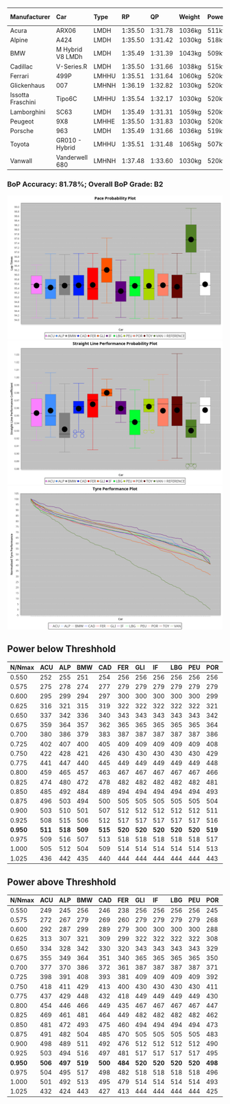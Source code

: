 |Manufacturer|Car|Type|RP|QP|Weight|Power¹|Threshhold|PINC|Power²|E/Stint|AVG Vmax|FDS|RDLC|L/Stint|BOP-Grade|ModelAccuracy|ModelPoints|Match%|
|:-|:-|:-|:-|:-|:-|:-|:-|:-|:-|:-|:-|:-|:-|:-|:-|:-|:-|:-|
|Acura|ARX06|LMDH|1:35.50|1:31.78|1036kg|511kw|210.0kph|-1%|506kw|903MJ|294.75kph|-|1.02|37|-C2|100.00%|995|74.71%|
|Alpine|A424|LMDH|1:35.50|1:31.42|1030kg|518kw|210.0kph|-4%|497kw|899MJ|295.09kph|-|1.03|37|~A1|81.46%|523|98.33%|
|BMW|M Hybrid V8 LMDh|LMDH|1:35.49|1:31.39|1043kg|509kw|210.0kph|2%|519kw|897MJ|291.76kph|-|1.02|37|-B1|98.60%|1690|88.32%|
|Cadillac|V-Series.R|LMDH|1:35.50|1:31.66|1038kg|515kw|210.0kph|-3%|500kw|882MJ|294.52kph|-|1.02|37|-A2|98.38%|1765|90.03%|
|Ferrari|499P|LMHHU|1:35.51|1:31.64|1060kg|520kw|210.0kph|-7%|484kw|886MJ|294.66kph|190kph|1.03|37|-A2|92.24%|2247|93.31%|
|Glickenhaus|007|LMHNH|1:36.19|1:32.82|1030kg|520kw|210.0kph|0%|520kw|913MJ|299.90kph|-|0.96|37|+D2|96.18%|554|62.54%|
|Issotta Fraschini|Tipo6C|LMHHU|1:35.54|1:32.17|1030kg|520kw|210.0kph|0%|520kw|917MJ|296.77kph|170kph|1.08|37|+A2|66.67%|96|92.75%|
|Lamborghini|SC63|LMDH|1:35.49|1:31.31|1059kg|520kw|210.0kph|0%|520kw|901MJ|292.95kph|-|1.03|37|-B1|96.77%|419|89.65%|
|Peugeot|9X8|LMHHE|1:35.50|1:31.83|1030kg|520kw|210.0kph|0%|520kw|910MJ|296.62kph|120kph|1.03|37|-A2|87.65%|1795|94.84%|
|Porsche|963|LMDH|1:35.49|1:31.66|1036kg|519kw|210.0kph|-4%|498kw|892MJ|294.93kph|-|1.02|37|-B1|96.81%|5438|89.74%|
|Toyota|GR010 - Hybrid|LMHHU|1:35.51|1:31.48|1065kg|507kw|210.0kph|1%|512kw|901MJ|294.53kph|190kph|1.03|37|~A1|86.04%|1751|96.69%|
|Vanwall|Vanderwell 680|LMHNH|1:37.48|1:33.60|1030kg|520kw|210.0kph|0%|520kw|908MJ|291.39kph|-|1.01|37|+Ω1|91.42%|501|10.50%|

### BoP Accuracy: 81.78%; Overall BoP Grade: B2
![PACECHART](./IMG/AUTO.png)
![STRAIGHTLINEPERFORMANCECHART](./IMG/AUTO_sp.png)
![TYREPERFORMANCECHART](./IMG/AUTO_tw.png)

## Power below Threshhold
|N/Nmax|ACU|ALP|BMW|CAD|FER|GLI|IF|LBG|PEU|POR|TOY|VAN|
|:-|:-|:-|:-|:-|:-|:-|:-|:-|:-|:-|:-|:-|
|0.550|252|255|251|254|256|256|256|256|256|256|250|256|
|0.575|275|278|274|277|279|279|279|279|279|279|273|279|
|0.600|295|299|294|297|300|300|300|300|300|299|293|300|
|0.625|316|321|315|319|322|322|322|322|322|321|314|322|
|0.650|337|342|336|340|343|343|343|343|343|342|335|343|
|0.675|359|364|357|362|365|365|365|365|365|364|356|365|
|0.700|380|386|379|383|387|387|387|387|387|386|377|387|
|0.725|402|407|400|405|409|409|409|409|409|408|399|409|
|0.750|422|428|421|426|430|430|430|430|430|429|419|430|
|0.775|441|447|440|445|449|449|449|449|449|448|438|449|
|0.800|459|465|457|463|467|467|467|467|467|466|455|467|
|0.825|474|480|472|478|482|482|482|482|482|481|470|482|
|0.850|485|492|484|489|494|494|494|494|494|493|482|494|
|0.875|496|503|494|500|505|505|505|505|505|504|492|505|
|0.900|503|510|501|507|512|512|512|512|512|511|499|512|
|0.925|508|515|506|512|517|517|517|517|517|516|504|517|
|**0.950**|**511**|**518**|**509**|**515**|**520**|**520**|**520**|**520**|**520**|**519**|**507**|**520**|
|0.975|509|516|507|513|518|518|518|518|518|517|505|518|
|1.000|505|512|504|509|514|514|514|514|514|513|502|514|
|1.025|436|442|435|440|444|444|444|444|444|443|433|444|

## Power above Threshhold
|N/Nmax|ACU|ALP|BMW|CAD|FER|GLI|IF|LBG|PEU|POR|TOY|VAN|
|:-|:-|:-|:-|:-|:-|:-|:-|:-|:-|:-|:-|:-|
|0.550|249|245|256|246|238|256|256|256|256|245|252|256|
|0.575|272|267|279|269|260|279|279|279|279|268|275|279|
|0.600|292|287|299|289|279|300|300|300|300|288|296|300|
|0.625|313|307|321|309|299|322|322|322|322|308|317|322|
|0.650|334|328|342|330|320|343|343|343|343|329|338|343|
|0.675|355|349|364|351|340|365|365|365|365|350|359|365|
|0.700|377|370|386|372|361|387|387|387|387|371|381|387|
|0.725|398|391|408|393|381|409|409|409|409|392|403|409|
|0.750|418|411|429|413|400|430|430|430|430|411|423|430|
|0.775|437|429|448|432|418|449|449|449|449|430|442|449|
|0.800|454|446|466|449|435|467|467|467|467|447|460|467|
|0.825|469|461|481|464|449|482|482|482|482|462|475|482|
|0.850|481|472|493|475|460|494|494|494|494|473|486|494|
|0.875|491|482|504|485|470|505|505|505|505|483|497|505|
|0.900|498|489|511|492|476|512|512|512|512|490|504|512|
|0.925|503|494|516|497|481|517|517|517|517|495|509|517|
|**0.950**|**506**|**497**|**519**|**500**|**484**|**520**|**520**|**520**|**520**|**498**|**512**|**520**|
|0.975|504|495|517|498|482|518|518|518|518|496|510|518|
|1.000|501|492|513|495|479|514|514|514|514|493|506|514|
|1.025|432|424|443|427|413|444|444|444|444|425|437|444|
